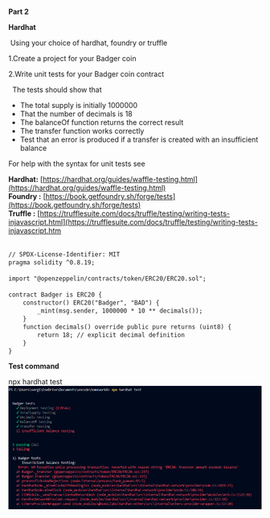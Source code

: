 **Part 2**

**Hardhat**

 Using your choice of hardhat, foundry or truffle 

1.Create a project for your Badger coin 

2.Write unit tests for your Badger coin contract 

  The tests should show that 

*   The total supply is initially 1000000 
*   That the number of decimals is 18 
*   The balanceOf function returns the correct result 
*   The transfer function works correctly 
*   Test that an error is produced if a transfer is created with an insufficient balance

For help with the syntax for unit tests see

**Hardhat:** [https://hardhat.org/guides/waffle-testing.html](https://hardhat.org/guides/waffle-testing.html)  
**Foundry :** [https://book.getfoundry.sh/forge/tests](https://book.getfoundry.sh/forge/tests)  
**Truffle :** [https://trufflesuite.com/docs/truffle/testing/writing-tests-injavascript.html](https://trufflesuite.com/docs/truffle/testing/writing-tests-injavascript.htm
```solidity

// SPDX-License-Identifier: MIT
pragma solidity ^0.8.19;

import "@openzeppelin/contracts/token/ERC20/ERC20.sol";

contract Badger is ERC20 {
    constructor() ERC20("Badger", "BAD") {
        _mint(msg.sender, 1000000 * 10 ** decimals());
    }
    function decimals() override public pure returns (uint8) {
        return 18; // explicit decimal definition
    }
}

```
**Test command**

npx hardhat test
![image](https://raw.githubusercontent.com/sergiotechx/bnbchainzero2hero/main/homework8/Capture.PNG)
